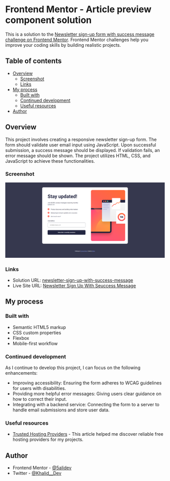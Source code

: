 # Frontend Mentor - Article preview component solution

This is a solution to the [Newsletter sign-up form with success message challenge on Frontend Mentor](https://www.frontendmentor.io/challenges/newsletter-signup-form-with-success-message-3FC1AZbNrv). Frontend Mentor challenges help you improve your coding skills by building realistic projects.

## Table of contents

- [Overview](#overview)
  - [Screenshot](#screenshot)
  - [Links](#links)
- [My process](#my-process)
  - [Built with](#built-with)
  - [Continued development](#continued-development)
  - [Useful resources](#useful-resources)
- [Author](#author)

## Overview

This project involves creating a responsive newsletter sign-up form. The form should validate user email input using JavaScript. Upon successful submission, a success message should be displayed. If validation fails, an error message should be shown. The project utilizes HTML, CSS, and JavaScript to achieve these functionalities.

### Screenshot

![](./assets/images/screenshot.png)

### Links

- Solution URL: [newsletter-sign-up-with-success-message](https://github.com/5alidev/FrontEnd_Dev/tree/main/article-preview-component-master)
- Live Site URL: [Newsletter Sign Up With Seuccess Message](https://fourcardsectionfm.netlify.app/)

## My process

### Built with

- Semantic HTML5 markup
- CSS custom properties
- Flexbox
- Mobile-first workflow

### Continued development

As I continue to develop this project, I can focus on the following enhancements:

- Improving accessibility: Ensuring the form adheres to WCAG guidelines for users with disabilities.
- Providing more helpful error messages: Giving users clear guidance on how to correct their input.
- Integrating with a backend service: Connecting the form to a server to handle email submissions and store user data.

### Useful resources

- [Trusted Hosting Providers](https://medium.com/frontend-mentor/frontend-mentor-trusted-hosting-providers-bf000dfebe) - This article helped me discover reliable free hosting providers for my projects.

## Author

- Frontend Mentor - [@5alidev](https://www.frontendmentor.io/profile/5alidev)
- Twitter - [@Khalid\_\_Dev](https://www.twitter.com/Khalid__Dev)
